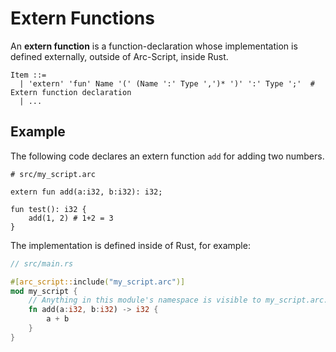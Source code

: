 # Extern Functions

An **extern function** is a function-declaration whose implementation is defined externally, outside of Arc-Script, inside Rust.

```text
Item ::=
  | 'extern' 'fun' Name '(' (Name ':' Type ',')* ')' ':' Type ';'  # Extern function declaration
  | ...
```

## Example

The following code declares an extern function `add` for adding two numbers.

```text
# src/my_script.arc

extern fun add(a:i32, b:i32): i32;

fun test(): i32 {
    add(1, 2) # 1+2 = 3
}
```

The implementation is defined inside of Rust, for example:

```rust
// src/main.rs

#[arc_script::include("my_script.arc")]
mod my_script {
    // Anything in this module's namespace is visible to my_script.arc.
    fn add(a:i32, b:i32) -> i32 {
        a + b
    }
}
```
